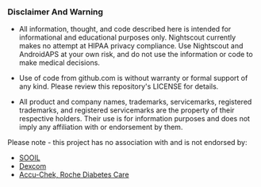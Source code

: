 ### Disclaimer And Warning

* All information, thought, and code described here is intended for informational and educational purposes only. Nightscout currently makes no attempt at HIPAA privacy compliance. Use Nightscout and AndroidAPS at your own risk, and do not use the information or code to make medical decisions.

* Use of code from github.com is without warranty or formal support of any kind. Please review this repository's LICENSE for details.

* All product and company names, trademarks, servicemarks, registered trademarks, and registered servicemarks are the property of their respective holders. Their use is for information purposes and does not imply any affiliation with or endorsement by them.

Please note - this project has no association with and is not endorsed by:

- [SOOIL](http://www.sooil.com/eng/)
- [Dexcom](http://www.dexcom.com/)
- [Accu-Chek, Roche Diabetes Care](http://www.accu-chek.com/)